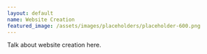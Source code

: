 ```yaml
---
layout: default
name: Website Creation
featured_image: /assets/images/placeholders/placeholder-600.png
---
```


Talk about website creation here.

<!--more-->